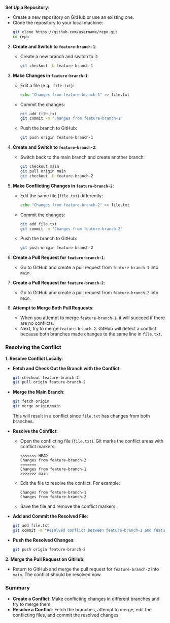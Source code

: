 **Set Up a Repository**:
   - Create a new repository on GitHub or use an existing one.
   - Clone the repository to your local machine:
     ```bash
     git clone https://github.com/username/repo.git
     cd repo
     ```

2. **Create and Switch to `feature-branch-1`**:
   - Create a new branch and switch to it:
     ```bash
     git checkout -b feature-branch-1
     ```

3. **Make Changes in `feature-branch-1`**:
   - Edit a file (e.g., `file.txt`):
     ```bash
     echo "Changes from feature-branch-1" >> file.txt
     ```
   - Commit the changes:
     ```bash
     git add file.txt
     git commit -m "Changes from feature-branch-1"
     ```
   - Push the branch to GitHub:
     ```bash
     git push origin feature-branch-1
     ```

4. **Create and Switch to `feature-branch-2`**:
   - Switch back to the main branch and create another branch:
     ```bash
     git checkout main
     git pull origin main
     git checkout -b feature-branch-2
     ```

5. **Make Conflicting Changes in `feature-branch-2`**:
   - Edit the same file (`file.txt`) differently:
     ```bash
     echo "Changes from feature-branch-2" >> file.txt
     ```
   - Commit the changes:
     ```bash
     git add file.txt
     git commit -m "Changes from feature-branch-2"
     ```
   - Push the branch to GitHub:
     ```bash
     git push origin feature-branch-2
     ```

6. **Create a Pull Request for `feature-branch-1`**:
   - Go to GitHub and create a pull request from `feature-branch-1` into `main`.

7. **Create a Pull Request for `feature-branch-2`**:
   - Go to GitHub and create a pull request from `feature-branch-2` into `main`.

8. **Attempt to Merge Both Pull Requests**:
   - When you attempt to merge `feature-branch-1`, it will succeed if there are no conflicts.
   - Next, try to merge `feature-branch-2`. GitHub will detect a conflict because both branches made changes to the same line in `file.txt`.

### **Resolving the Conflict**

**1. Resolve Conflict Locally**:
   - **Fetch and Check Out the Branch with the Conflict**:
     ```bash
     git checkout feature-branch-2
     git pull origin feature-branch-2
     ```

   - **Merge the Main Branch**:
     ```bash
     git fetch origin
     git merge origin/main
     ```
     This will result in a conflict since `file.txt` has changes from both branches.

   - **Resolve the Conflict**:
     - Open the conflicting file (`file.txt`). Git marks the conflict areas with conflict markers:
       ```
       <<<<<<< HEAD
       Changes from feature-branch-2
       =======
       Changes from feature-branch-1
       >>>>>>> main
       ```
     - Edit the file to resolve the conflict. For example:
       ```text
       Changes from feature-branch-1
       Changes from feature-branch-2
       ```
     - Save the file and remove the conflict markers.

   - **Add and Commit the Resolved File**:
     ```bash
     git add file.txt
     git commit -m "Resolved conflict between feature-branch-1 and feature-branch-2"
     ```

   - **Push the Resolved Changes**:
     ```bash
     git push origin feature-branch-2
     ```

**2. Merge the Pull Request on GitHub**:
   - Return to GitHub and merge the pull request for `feature-branch-2` into `main`. The conflict should be resolved now.

### **Summary**

- **Create a Conflict**: Make conflicting changes in different branches and try to merge them.
- **Resolve a Conflict**: Fetch the branches, attempt to merge, edit the conflicting files, and commit the resolved changes.
